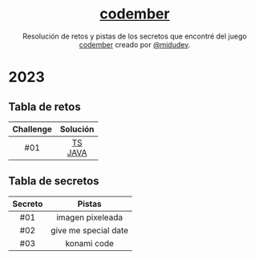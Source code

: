 <div align="center">

# [codember](https://codember.dev)

Resolución de retos y pistas de los secretos que encontré del juego [codember](https://codember.dev/) creado por [@midudev](https://github.com/midudev/).

</div>

# 2023

## Tabla de retos

| Challenge |                                                  Solución                                                  |
|:---------:|:----------------------------------------------------------------------------------------------------------:|
|    #01    | [TS](src/main/typescript/challenge01.ts)<br/> [JAVA](src/main/java/pe/codember/app/y2023/Challenge01.java) |

## Tabla de secretos

| Secreto |        Pistas        |
|:-------:|:--------------------:|
|   #01   |   imagen pixeleada   |
|   #02   | give me special date |
|   #03   |     konami code      |
